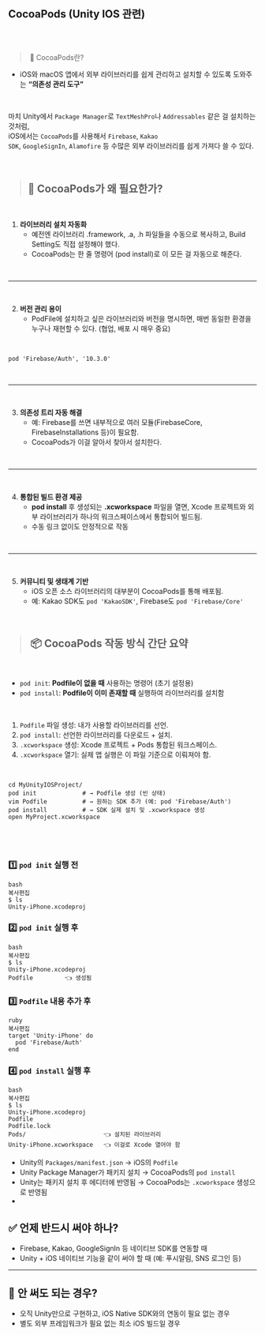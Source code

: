 ## CocoaPods (Unity IOS 관련)

<br>

## 

>  🍎 CocoaPods란?

- iOS와 macOS 앱에서 외부 라이브러리를 쉽게 관리하고 설치할 수 있도록 도와주는 **“의존성 관리 도구”**

<br>

마치 Unity에서 `Package Manager`로 `TextMeshPro`나 `Addressables` 같은 걸 설치하는 것처럼,  
iOS에서는 `CocoaPods`를 사용해서 `Firebase`, `Kakao SDK`, `GoogleSignIn`, `Alamofire` 등 수많은 외부 라이브러리를 쉽게 가져다 쓸 수 있다.

<br>

> ## **🔧 CocoaPods가 왜 필요한가?**

<br>

1. **라이브러리 설치 자동화**
    - 예전엔 라이브러리 .framework, .a, .h 파일들을 수동으로 복사하고, Build Setting도 직접 설정해야 했다.
    - CocoaPods는 한 줄 명령어 (pod install)로 이 모든 걸 자동으로 해준다.

<br>

* * *

<br>

2. **버전 관리 용이**
    - PodFile에 설치하고 싶은 라이브러리와 버전을 명시하면, 매번 동일한 환경을 누구나 재현할 수 있다. (협업, 배포 시 매우 중요)

<br>

```
pod 'Firebase/Auth', '10.3.0'
```

<br>

* * *

<br>

3. **의존성 트리 자동 해결**
    - 예: Firebase를 쓰면 내부적으로 여러 모듈(FirebaseCore, FirebaseInstallations 등)이 필요함.
    - CocoaPods가 이걸 알아서 찾아서 설치한다.

<br>

* * *

<br>

4. **통합된 빌드 환경 제공**
    - **pod install** 후 생성되는 **.xcworkspace** 파일을 열면, Xcode 프로젝트와 외부 라이브러리가 하나의 워크스페이스에서 통합되어 빌드됨.
    - 수동 링크 없이도 안정적으로 작동

<br>

* * *

<br>

5. **커뮤니티 및 생태계 기반**
    - iOS 오픈 소스 라이브러리의 대부분이 CocoaPods를 통해 배포됨.
    - 예: Kakao SDK도 `pod 'KakaoSDK'`, Firebase도 `pod 'Firebase/Core'`

<br>

> ##  **📦 CocoaPods 작동 방식 간단 요약**

<br>

- `pod init`: **Podfile이 없을 때** 사용하는 명령어 (초기 설정용)
- `pod install`: **Podfile이 이미 존재할 때** 실행하여 라이브러리를 설치함

<br>

1. `Podfile` 파일 생성: 내가 사용할 라이브러리를 선언.
2. `pod install`: 선언한 라이브러리를 다운로드 + 설치.
3. `.xcworkspace` 생성: Xcode 프로젝트 + Pods 통합된 워크스페이스.
4. `.xcworkspace` 열기: 실제 앱 실행은 이 파일 기준으로 이뤄져야 함.

<br>

```
cd MyUnityIOSProject/
pod init             # → Podfile 생성 (빈 상태)
vim Podfile          # → 원하는 SDK 추가 (예: pod 'Firebase/Auth')
pod install          # → SDK 실제 설치 및 .xcworkspace 생성
open MyProject.xcworkspace
```

## <br>

### 1️⃣ `pod init` 실행 전

```
bash
복사편집
$ ls
Unity-iPhone.xcodeproj
```

### 2️⃣ `pod init` 실행 후

```
bash
복사편집
$ ls
Unity-iPhone.xcodeproj
Podfile         👈 생성됨
```

### 3️⃣ `Podfile` 내용 추가 후

```
ruby
복사편집
target 'Unity-iPhone' do
  pod 'Firebase/Auth'
end
```

### 4️⃣ `pod install` 실행 후

```
bash
복사편집
$ ls
Unity-iPhone.xcodeproj
Podfile
Podfile.lock
Pods/                      👈 설치된 라이브러리
Unity-iPhone.xcworkspace   👈 이걸로 Xcode 열어야 함
```

  

- Unity의 `Packages/manifest.json` → iOS의 `Podfile`
- Unity Package Manager가 패키지 설치 → CocoaPods의 `pod install`
- Unity는 패키지 설치 후 에디터에 반영됨 → CocoaPods는 `.xcworkspace` 생성으로 반영됨
- <br>

## ✅ 언제 반드시 써야 하나?

- Firebase, Kakao, GoogleSignIn 등 네이티브 SDK를 연동할 때
- Unity + iOS 네이티브 기능을 같이 써야 할 때 (예: 푸시알림, SNS 로그인 등)

* * *

## 🚫 안 써도 되는 경우?

- 오직 Unity만으로 구현하고, iOS Native SDK와의 연동이 필요 없는 경우
- 별도 외부 프레임워크가 필요 없는 최소 iOS 빌드일 경우